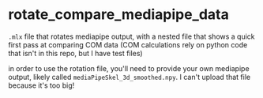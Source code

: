 # rotate_compare_mediapipe_data
 `.mlx` file that rotates mediapipe output, with a nested file that shows a quick first pass at comparing COM data (COM calculations rely on python code that isn't in this repo, but I have test files)

in order to use the rotation file, you'll need to provide your own mediapipe output, likely called `mediaPipeSkel_3d_smoothed.npy`. I can't upload that file because it's too big!
